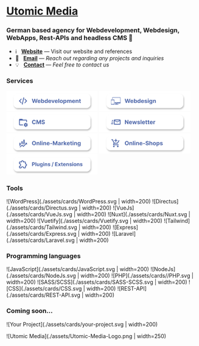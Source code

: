 # [Utomic Media](https://utomic.media)
### German based agency for Webdevelopment, Webdesign, WebApps, Rest-APIs and headless CMS  👋

<!--
**utomic-media/.github** is a ✨ _special_ ✨ repository because its `README.md` (this file) appears on your GitHub profile.
-->
* ℹ️ &nbsp; **[Website](https://utomic.media)** — Visit our website and references
* 📩 &nbsp; **[Email](mailto:hey@utomic.media)** — _Reach out regarding any projects and inquiries_
* 💡 &nbsp; **[Contact](https://utomic.media/kontakt)** — _Feel free to contact us_


<!-- TODO: create tags out of svgs / use list -->
<!-- TODO:  Add Utomic logo to the end -->
<!-- TODO: icon alignment and spacing -->
<!-- TODO: stash commit history (simply "add readme") -->
<!-- TODO: display on github profile -->

### Services

<img 
  src="./assets/cards/Webdevelopment.svg"
  alt="Webdevelopment"
  width="240px"
/>
<img 
  src="./assets/cards/Webdesign.svg"
  alt="Webdesign"
  width="240px"
/>
<img 
  src="./assets/cards/CMS.svg"
  alt="CMS"
  width="240px"
/>
<img 
  src="./assets/cards/Newsletter.svg"
  alt="Newsletter"
  width="240px"
/>
<img 
  src="./assets/cards/Online-Marketing.svg"
  alt="Online-Marketing"
  width="240px"
/>
<img 
  src="./assets/cards/Online-Shops.svg"
  alt="Online-Shops"
  width="240px"
/>
<img 
  src="./assets/cards/Plugin-Extensions.svg"
  alt="Plugins and Extensions"
  width="240px"
/>

     
### Tools
![WordPress](./assets/cards/WordPress.svg | width=200)
![Directus](./assets/cards/Directus.svg | width=200)
![VueJs](./assets/cards/VueJs.svg  | width=200)
![Nuxt](./assets/cards/Nuxt.svg | width=200)
![Vuetify](./assets/cards/Vuetify.svg | width=200)
![Tailwind](./assets/cards/Tailwind.svg | width=200)
![Express](./assets/cards/Express.svg | width=200)
![Laravel](./assets/cards/Laravel.svg | width=200)

### Programming languages
![JavaScript](./assets/cards/JavaScript.svg | width=200)
![NodeJs](./assets/cards/NodeJs.svg | width=200)
![PHP](./assets/cards//PHP.svg | width=200)
![SASS/SCSS](./assets/cards/SASS-SCSS.svg | width=200)
![CSS](./assets/cards/CSS.svg | width=200)
![REST-API](./assets/cards/REST-API.svg | width=200)

### Coming soon...
![Your Project](./assets/cards/your-project.svg  | width=200)


![Utomic Media](./assets/Utomic-Media-Logo.png | width=250)

